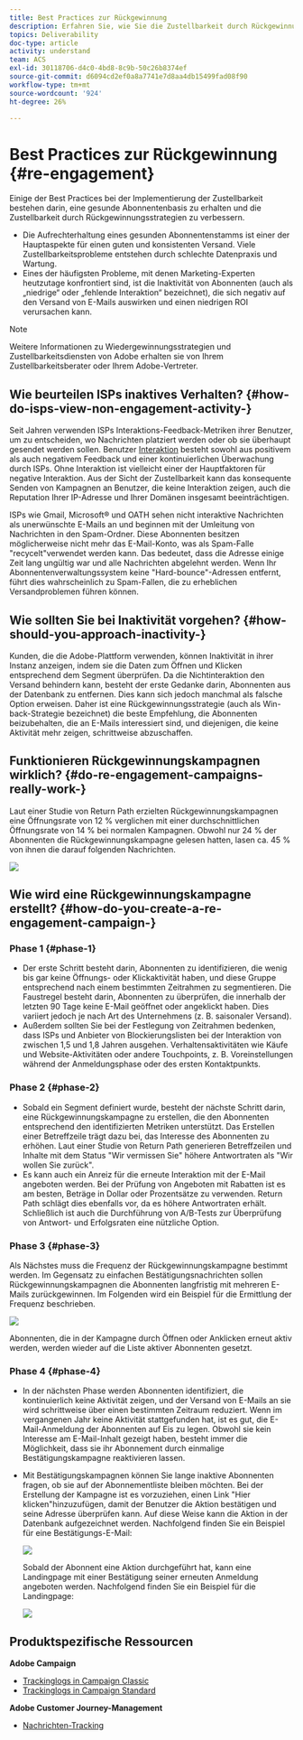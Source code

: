 ```yaml
---
title: Best Practices zur Rückgewinnung
description: Erfahren Sie, wie Sie die Zustellbarkeit durch Rückgewinnungsstrategien verbessern können.
topics: Deliverability
doc-type: article
activity: understand
team: ACS
exl-id: 30118706-d4c0-4bd8-8c9b-50c26b8374ef
source-git-commit: d6094cd2ef0a8a7741e7d8aa4db15499fad08f90
workflow-type: tm+mt
source-wordcount: '924'
ht-degree: 26%

---
```


# Best Practices zur Rückgewinnung {#re-engagement}

Einige der Best Practices bei der Implementierung der Zustellbarkeit bestehen darin, eine gesunde Abonnentenbasis zu erhalten und die Zustellbarkeit durch Rückgewinnungsstrategien zu verbessern.

* Die Aufrechterhaltung eines gesunden Abonnentenstamms ist einer der Hauptaspekte für einen guten und konsistenten Versand. Viele Zustellbarkeitsprobleme entstehen durch schlechte Datenpraxis und Wartung.
* Eines der häufigsten Probleme, mit denen Marketing-Experten heutzutage konfrontiert sind, ist die Inaktivität von Abonnenten (auch als „niedrige“ oder „fehlende Interaktion“ bezeichnet), die sich negativ auf den Versand von E-Mails auswirken und einen niedrigen ROI verursachen kann.

>[!NOTE]
>
>Weitere Informationen zu Wiedergewinnungsstrategien und Zustellbarkeitsdiensten von Adobe erhalten sie von Ihrem Zustellbarkeitsberater oder Ihrem Adobe-Vertreter.

## Wie beurteilen ISPs inaktives Verhalten? {#how-do-isps-view-non-engagement-activity-}

Seit Jahren verwenden ISPs Interaktions-Feedback-Metriken ihrer Benutzer, um zu entscheiden, wo Nachrichten platziert werden oder ob sie überhaupt gesendet werden sollen. Benutzer [Interaktion](/help/engagement.md) besteht sowohl aus positivem als auch negativem Feedback und einer kontinuierlichen Überwachung durch ISPs. Ohne Interaktion ist vielleicht einer der Hauptfaktoren für negative Interaktion. Aus der Sicht der Zustellbarkeit kann das konsequente Senden von Kampagnen an Benutzer, die keine Interaktion zeigen, auch die Reputation Ihrer IP-Adresse und Ihrer Domänen insgesamt beeinträchtigen.

ISPs wie Gmail, Microsoft® und OATH sehen nicht interaktive Nachrichten als unerwünschte E-Mails an und beginnen mit der Umleitung von Nachrichten in den Spam-Ordner. Diese Abonnenten besitzen möglicherweise nicht mehr das E-Mail-Konto, was als Spam-Falle &quot;recycelt&quot;verwendet werden kann. Das bedeutet, dass die Adresse einige Zeit lang ungültig war und alle Nachrichten abgelehnt werden. Wenn Ihr Abonnentenverwaltungssystem keine &quot;Hard-bounce&quot;-Adressen entfernt, führt dies wahrscheinlich zu Spam-Fallen, die zu erheblichen Versandproblemen führen können.

## Wie sollten Sie bei Inaktivität vorgehen? {#how-should-you-approach-inactivity-}

Kunden, die die Adobe-Plattform verwenden, können Inaktivität in ihrer Instanz anzeigen, indem sie die Daten zum Öffnen und Klicken entsprechend dem Segment überprüfen. Da die Nichtinteraktion den Versand behindern kann, besteht der erste Gedanke darin, Abonnenten aus der Datenbank zu entfernen. Dies kann sich jedoch manchmal als falsche Option erweisen. Daher ist eine Rückgewinnungsstrategie (auch als Win-back-Strategie bezeichnet) die beste Empfehlung, die Abonnenten beizubehalten, die an E-Mails interessiert sind, und diejenigen, die keine Aktivität mehr zeigen, schrittweise abzuschaffen.

## Funktionieren Rückgewinnungskampagnen wirklich? {#do-re-engagement-campaigns-really-work-}

Laut einer Studie von Return Path erzielten Rückgewinnungskampagnen eine Öffnungsrate von 12 % verglichen mit einer durchschnittlichen Öffnungsrate von 14 % bei normalen Kampagnen. Obwohl nur 24 % der Abonnenten die Rückgewinnungskampagne gelesen hatten, lasen ca. 45 % von ihnen die darauf folgenden Nachrichten.

![](../../help/assets/deliverability_implementation_1.png)

## Wie wird eine Rückgewinnungskampagne erstellt? {#how-do-you-create-a-re-engagement-campaign-}

### Phase 1 {#phase-1}

* Der erste Schritt besteht darin, Abonnenten zu identifizieren, die wenig bis gar keine Öffnungs- oder Klickaktivität haben, und diese Gruppe entsprechend nach einem bestimmten Zeitrahmen zu segmentieren. Die Faustregel besteht darin, Abonnenten zu überprüfen, die innerhalb der letzten 90 Tage keine E-Mail geöffnet oder angeklickt haben. Dies variiert jedoch je nach Art des Unternehmens (z. B. saisonaler Versand).
* Außerdem sollten Sie bei der Festlegung von Zeitrahmen bedenken, dass ISPs und Anbieter von Blockierungslisten bei der Interaktion von zwischen 1,5 und 1,8 Jahren ausgehen. Verhaltensaktivitäten wie Käufe und Website-Aktivitäten oder andere Touchpoints, z. B. Voreinstellungen während der Anmeldungsphase oder des ersten Kontaktpunkts.

### Phase 2 {#phase-2}

* Sobald ein Segment definiert wurde, besteht der nächste Schritt darin, eine Rückgewinnungskampagne zu erstellen, die den Abonnenten entsprechend den identifizierten Metriken unterstützt. Das Erstellen einer Betreffzeile trägt dazu bei, das Interesse des Abonnenten zu erhöhen. Laut einer Studie von Return Path generieren Betreffzeilen und Inhalte mit dem Status &quot;Wir vermissen Sie&quot; höhere Antwortraten als &quot;Wir wollen Sie zurück&quot;.
* Es kann auch ein Anreiz für die erneute Interaktion mit der E-Mail angeboten werden. Bei der Prüfung von Angeboten mit Rabatten ist es am besten, Beträge in Dollar oder Prozentsätze zu verwenden. Return Path schlägt dies ebenfalls vor, da es höhere Antwortraten erhält. Schließlich ist auch die Durchführung von A/B-Tests zur Überprüfung von Antwort- und Erfolgsraten eine nützliche Option.

### Phase 3 {#phase-3}

Als Nächstes muss die Frequenz der Rückgewinnungskampagne bestimmt werden. Im Gegensatz zu einfachen Bestätigungsnachrichten sollen Rückgewinnungskampagnen die Abonnenten langfristig mit mehreren E-Mails zurückgewinnen. Im Folgenden wird ein Beispiel für die Ermittlung der Frequenz beschrieben.

![](../../help/assets/deliverability_implementation_2.png)

Abonnenten, die in der Kampagne durch Öffnen oder Anklicken erneut aktiv werden, werden wieder auf die Liste aktiver Abonnenten gesetzt.

### Phase 4 {#phase-4}

* In der nächsten Phase werden Abonnenten identifiziert, die kontinuierlich keine Aktivität zeigen, und der Versand von E-Mails an sie wird schrittweise über einen bestimmten Zeitraum reduziert. Wenn im vergangenen Jahr keine Aktivität stattgefunden hat, ist es gut, die E-Mail-Anmeldung der Abonnenten auf Eis zu legen. Obwohl sie kein Interesse am E-Mail-Inhalt gezeigt haben, besteht immer die Möglichkeit, dass sie ihr Abonnement durch einmalige Bestätigungskampagne reaktivieren lassen.
* Mit Bestätigungskampagnen können Sie lange inaktive Abonnenten fragen, ob sie auf der Abonnementliste bleiben möchten. Bei der Erstellung der Kampagne ist es vorzuziehen, einen Link &quot;Hier klicken&quot;hinzuzufügen, damit der Benutzer die Aktion bestätigen und seine Adresse überprüfen kann. Auf diese Weise kann die Aktion in der Datenbank aufgezeichnet werden. Nachfolgend finden Sie ein Beispiel für eine Bestätigungs-E-Mail:

  ![](../../help/assets/deliverability_implementation_3.png)

  Sobald der Abonnent eine Aktion durchgeführt hat, kann eine Landingpage mit einer Bestätigung seiner erneuten Anmeldung angeboten werden. Nachfolgend finden Sie ein Beispiel für die Landingpage:

  ![](../../help/assets/deliverability_implementation_4.png)

## Produktspezifische Ressourcen

**Adobe Campaign**

* [Trackinglogs in Campaign Classic](https://experienceleague.adobe.com/docs/campaign-classic/using/sending-messages/monitoring-deliveries/delivery-dashboard.html#tracking-logs)
* [Trackinglogs in Campaign Standard](https://experienceleague.adobe.com/docs/campaign-standard/using/testing-and-sending/sending-and-tracking-messages/tracking-messages.html#tracking-logs)

**Adobe Customer Journey-Management**

* [Nachrichten-Tracking](https://experienceleague.adobe.com/docs/journey-optimizer/using/reporting/message-tracking.html?lang=de)
